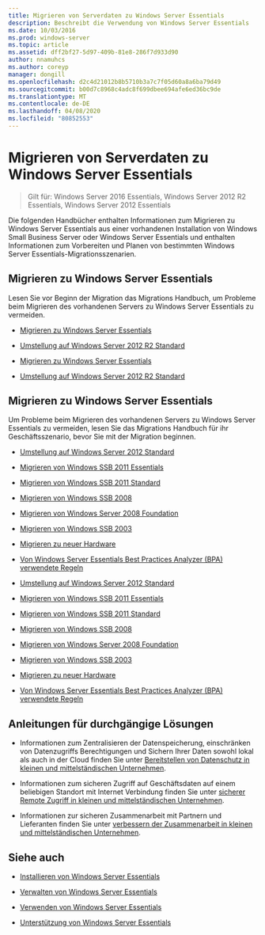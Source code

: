 ```yaml
---
title: Migrieren von Serverdaten zu Windows Server Essentials
description: Beschreibt die Verwendung von Windows Server Essentials
ms.date: 10/03/2016
ms.prod: windows-server
ms.topic: article
ms.assetid: dff2bf27-5d97-409b-81e8-286f7d933d90
author: nnamuhcs
ms.author: coreyp
manager: dongill
ms.openlocfilehash: d2c4d21012b8b5710b3a7c7f05d60a8a6ba79d49
ms.sourcegitcommit: b00d7c8968c4adc8f699dbee694afe6ed36bc9de
ms.translationtype: MT
ms.contentlocale: de-DE
ms.lasthandoff: 04/08/2020
ms.locfileid: "80852553"
---
```

# <a name="migrate-server-data-to-windows-server-essentials"></a>Migrieren von Serverdaten zu Windows Server Essentials

>Gilt für: Windows Server 2016 Essentials, Windows Server 2012 R2 Essentials, Windows Server 2012 Essentials

Die folgenden Handbücher enthalten Informationen zum Migrieren zu Windows Server Essentials aus einer vorhandenen Installation von Windows Small Business Server oder Windows Server Essentials und enthalten Informationen zum Vorbereiten und Planen von bestimmten Windows Server Essentials-Migrationsszenarien.  
  
## <a name="migrate-to-windows-server-essentials"></a>Migrieren zu Windows Server Essentials  
 Lesen Sie vor Beginn der Migration das Migrations Handbuch, um Probleme beim Migrieren des vorhandenen Servers zu Windows Server Essentials zu vermeiden.  
  

-   [Migrieren zu Windows Server Essentials](Migrate-from-Previous-Versions-to-Windows-Server-Essentials-or-Windows-Server-Essentials-Experience.md)  
  
-   [Umstellung auf Windows Server 2012 R2 Standard](Transition-from-Windows-Server-2012-R2-Essentials-to-Windows-Server-2012-R2-Standard.md)  

-   [Migrieren zu Windows Server Essentials](../migrate/Migrate-from-Previous-Versions-to-Windows-Server-Essentials-or-Windows-Server-Essentials-Experience.md)  
  
-   [Umstellung auf Windows Server 2012 R2 Standard](../migrate/Transition-from-Windows-Server-2012-R2-Essentials-to-Windows-Server-2012-R2-Standard.md)  

  
## <a name="migrate-to-windows-server-essentials"></a>Migrieren zu Windows Server Essentials  
 Um Probleme beim Migrieren des vorhandenen Servers zu Windows Server Essentials zu vermeiden, lesen Sie das Migrations Handbuch für ihr Geschäftsszenario, bevor Sie mit der Migration beginnen.  
  

-   [Umstellung auf Windows Server 2012 Standard](Transition-from-Windows-Server-2012-Essentials-to-Windows-Server-2012-Standard.md)  
  
-   [Migrieren von Windows SSB 2011 Essentials](Migrate-Windows-Small-Business-Server-2011-Essentials-to-Windows-Server-Essentials.md)  
  
-   [Migrieren von Windows SSB 2011 Standard](Migrate-Windows-Small-Business-Server-2011-Standard-to-Windows-Server-Essentials.md)  
  
-   [Migrieren von Windows SSB 2008](Migrate-Windows-Small-Business-Server-2008-to-Windows-Server-Essentials.md)  
  
-   [Migrieren von Windows Server 2008 Foundation](Migrate-Windows-Server-2008-Foundation-to-Windows-Server-Essentials.md)  
  
-   [Migrieren von Windows SSB 2003](Migrate-Windows-Small-Business-Server-2003-to-Windows-Server-Essentials.md)  
  
-   [Migrieren zu neuer Hardware](Migrate-Windows-Server-Essentials-to-New-Hardware.md)  
  
-   [Von Windows Server Essentials Best Practices Analyzer (BPA) verwendete Regeln](Rules-used-by-the-Windows-Server-Essentials-Best-Practices-Analyzer--BPA--Tool.md)  

-   [Umstellung auf Windows Server 2012 Standard](../migrate/Transition-from-Windows-Server-2012-Essentials-to-Windows-Server-2012-Standard.md)  
  
-   [Migrieren von Windows SSB 2011 Essentials](../migrate/Migrate-Windows-Small-Business-Server-2011-Essentials-to-Windows-Server-Essentials.md)  
  
-   [Migrieren von Windows SSB 2011 Standard](../migrate/Migrate-Windows-Small-Business-Server-2011-Standard-to-Windows-Server-Essentials.md)  
  
-   [Migrieren von Windows SSB 2008](../migrate/Migrate-Windows-Small-Business-Server-2008-to-Windows-Server-Essentials.md)  
  
-   [Migrieren von Windows Server 2008 Foundation](../migrate/Migrate-Windows-Server-2008-Foundation-to-Windows-Server-Essentials.md)  
  
-   [Migrieren von Windows SSB 2003](../migrate/Migrate-Windows-Small-Business-Server-2003-to-Windows-Server-Essentials.md)  
  
-   [Migrieren zu neuer Hardware](../migrate/Migrate-Windows-Server-Essentials-to-New-Hardware.md)  
  
-   [Von Windows Server Essentials Best Practices Analyzer (BPA) verwendete Regeln](../migrate/Rules-used-by-the-Windows-Server-Essentials-Best-Practices-Analyzer--BPA--Tool.md)  

  
## <a name="end-to-end-solution-guides"></a>Anleitungen für durchgängige Lösungen  
  
-    Informationen zum Zentralisieren der Datenspeicherung, einschränken von Datenzugriffs Berechtigungen und Sichern Ihrer Daten sowohl lokal als auch in der Cloud finden Sie unter [Bereitstellen von Datenschutz in kleinen und mittelständischen Unternehmen](https://technet.microsoft.com/library/dn582043.aspx).  
  
-    Informationen zum sicheren Zugriff auf Geschäftsdaten auf einem beliebigen Standort mit Internet Verbindung finden Sie unter [sicherer Remote Zugriff in kleinen und mittelständischen Unternehmen](https://technet.microsoft.com/library/dn629457.aspx).  
  
-    Informationen zur sicheren Zusammenarbeit mit Partnern und Lieferanten finden Sie unter [verbessern der Zusammenarbeit in kleinen und mittelständischen Unternehmen](https://technet.microsoft.com/library/dn747893.aspx).  
  
## <a name="see-also"></a>Siehe auch  
  
-   [Installieren von Windows Server Essentials](../install/Install-Windows-Server-Essentials.md)  
  
-   [Verwalten von Windows Server Essentials](../manage/Manage-Windows-Server-Essentials.md)  
  
-   [Verwenden von Windows Server Essentials](../use/Use-Windows-Server-Essentials.md)  
  
-   [Unterstützung von Windows Server Essentials](../support/Support-Windows-Server-Essentials.md)
